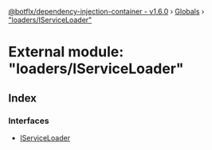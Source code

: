 [@botflx/dependency-injection-container - v1.6.0](../README.md) › [Globals](../globals.md) › ["loaders/IServiceLoader"](_loaders_iserviceloader_.md)

# External module: "loaders/IServiceLoader"

## Index

### Interfaces

* [IServiceLoader](../interfaces/_loaders_iserviceloader_.iserviceloader.md)
